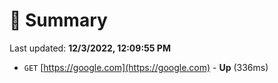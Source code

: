 # 📖 Summary
Last updated: **12/3/2022, 12:09:55 PM**

- `GET` [https://google.com](https://google.com) - **Up** (336ms)
